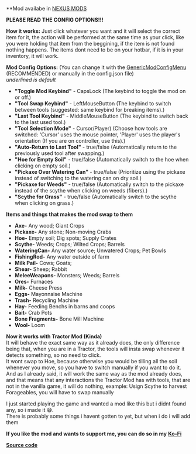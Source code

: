 **Mod availabe in [NEXUS MODS](https://www.nexusmods.com/stardewvalley/mods/21050)
 
**PLEASE READ THE CONFIG OPTIONS!!!**

**How it works:** Just click whatever you want and it will select the correct item for it, the action will be performed at the same time as your click, like you were holding that item from the beggining, if the item is not found nothing happens. The items dont need to be on your hotbar, if it is in your inventory, it will work.  
  
**Mod Config Options:** (You can change it with the  [GenericModConfigMenu](https://www.nexusmods.com/stardewvalley/mods/5098)﻿ (RECOMMENDED) or manually in the config.json file)  
*underlined is default*  

-   **"Toggle Mod Keybind"** - CapsLock (The keybind to toggle the mod on or off.)
-   **"Tool Swap Keybind"** - LeftMouseButton (The keybind to switch between tools (suggested: same keybind for breaking items).)
-   **"Last Tool Keybind"** - MiddleMouseButton (The keybind to switch back to the last used tool.)
-   **"Tool Selection Mode"** -  Cursor/Player) (Choose how tools are switched: 'Cursor' uses the mouse pointer, 'Player' uses the player's orientation (If you are on controller, use this).)
-   **"Auto-Return to Last Tool"** - true/false (Automatically return to the previously used tool after swapping.)
-   **"Hoe for Empty Soil"** - true/false (Automatically switch to the hoe when clicking on empty soil.)
-   **"Pickaxe Over Watering Can"** - true/false (Prioritize using the pickaxe instead of switching to the watering can on dry soil.)
-   **"Pickaxe for Weeds"** - true/false (Automatically switch to the pickaxe instead of the scythe when clicking on weeds (fibers).)
-   **"Scythe for Grass"** - true/false (Automatically switch to the scythe when clicking on grass.)

  
**Items and things that makes the mod swap to them**  

-   **Axe-** Any wood; Giant Crops
-   **Pickaxe-** Any stone; Non-moving Crabs
-   **Hoe-**  Empty soil; Dig spots; Supply Crates
-   **Scythe-**  Weeds; Crops; Wilted Crops; Barrels
-   **WateringCan-** Any water source; Unwatered Crops; Pet Bowls
-   **FishingRod-** Any water outside of farm
-   **Milk Pail-**  Cows; Goats;
-   **Shear-**  Sheep; Rabbit
-   **MeleeWeapons-**  Monsters; Weeds; Barrels
-   **Ores-**  Furnaces
-   **Milk-**  Cheese Press
-   **Eggs-**  Mayonnaise Machine
-   **Trash-** Recycling Machine
-   **Hay-**  Feeding Benchs in barns and coops
-   **Bait-** Crab Pots
-   **Bone Fragments-** Bone Mill Machine
-   **Wool-** Loom

  
  
**Now it works with Tractor Mod (Kinda)**  
	﻿It will behave the exact same way as it already does, the only difference being that, when you are in a Tractor, the tools will insta swap whenever it detects something, so no need to click.  
	﻿It wont swap to Hoe, because otherwise you would be tilling all the soil whenever you move, so you have to switch manually if you want to do it.  
	﻿And as I already said, it will work the same way as the mod already does, and that means that any interactions the Tractor Mod has with tools, that are not in the vanilla game, it will do nothing, example: Usign Scythe to harvest Forageables, you will have to swap manually  
  
I just started playing the game and wanted a mod like this but i didnt found any, so i made it 😅.  
There is probably some things i havent gotten to yet, but when i do i will add them  
  
**If you like the mod and wants to support me, you can do so in my** [**Ko-Fi**](https://ko-fi.com/trapyy)  
  
[**Source code**](https://github.com/Caua-Oliveira/StardewValley-AutomateToolSwap/tree/main)
